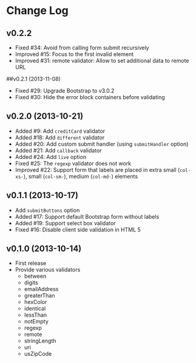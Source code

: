 # Change Log

## v0.2.2

* Fixed #34: Avoid from calling form submit recursively
* Improved #15: Focus to the first invalid element
* Improved #31: remote validator: Allow to set additional data to remote URL

##v0.2.1 (2013-11-08)

* Fixed #29: Upgrade Bootstrap to v3.0.2
* Fixed #30: Hide the error block containers before validating

## v0.2.0 (2013-10-21)

* Added #9: Add ```creditCard``` validator
* Added #18: Add ```different``` validator
* Added #20: Add custom submit handler (using ```submitHandler``` option)
* Added #21: Add ```callback``` validator
* Added #24: Add ```live``` option
* Fixed #25: The ```regexp``` validator does not work
* Improved #22: Support form that labels are placed in extra small (```col-xs-```), small (```col-sm-```), medium (```col-md-```) elements

## v0.1.1 (2013-10-17)

* Add ```submitButtons``` option
* Added #17: Support default Bootstrap form without labels
* Added #19: Support select box validator
* Fixed #16: Disable client side validation in HTML 5

## v0.1.0 (2013-10-14)

* First release
* Provide various validators
    - between
    - digits
    - emailAddress
    - greaterThan
    - hexColor
    - identical
    - lessThan
    - notEmpty
    - regexp
    - remote
    - stringLength
    - uri
    - usZipCode